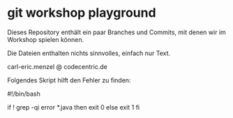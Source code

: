 # git workshop playground

Dieses Repository enthält ein paar Branches und Commits, mit denen wir im
Workshop spielen können.

Die Dateien enthalten nichts sinnvolles, einfach nur Text.

carl-eric.menzel @ codecentric.de


Folgendes Skript hilft den Fehler zu finden:

#!/bin/bash

if ! grep -qi error *.java
then
  exit 0
else
  exit 1
fi

